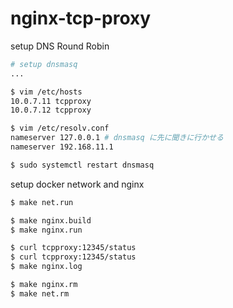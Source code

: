 # nginx-tcp-proxy
setup DNS Round Robin
```bash
# setup dnsmasq
...

$ vim /etc/hosts
10.0.7.11 tcpproxy
10.0.7.12 tcpproxy

$ vim /etc/resolv.conf
nameserver 127.0.0.1 # dnsmasq に先に聞きに行かせる
nameserver 192.168.11.1

$ sudo systemctl restart dnsmasq
```

setup docker network and nginx
```bash
$ make net.run

$ make nginx.build
$ make nginx.run

$ curl tcpproxy:12345/status
$ curl tcpproxy:12345/status
$ make nginx.log

$ make nginx.rm
$ make net.rm
```

